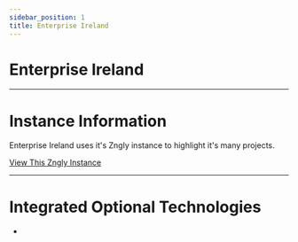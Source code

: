 ```yaml
---
sidebar_position: 1
title: Enterprise Ireland
---
```


# Enterprise Ireland
---

# Instance Information

Enterprise Ireland uses it's Zngly instance to highlight it's many projects.

<a href="https://enterprise-ireland.zngly.com/" target="_blank">View This Zngly Instance</a>

---

# Integrated Optional Technologies

- 